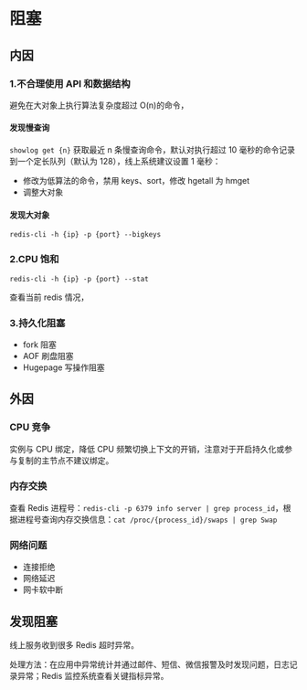 # 阻塞

## 内因

### 1.不合理使用 API 和数据结构

避免在大对象上执行算法复杂度超过 O(n)的命令，

#### 发现慢查询

`showlog get {n}`
获取最近 n 条慢查询命令，默认对执行超过 10 毫秒的命令记录到一个定长队列（默认为 128），线上系统建议设置 1 毫秒：

- 修改为低算法的命令，禁用 keys、sort，修改 hgetall 为 hmget
- 调整大对象

#### 发现大对象

```shell
redis-cli -h {ip} -p {port} --bigkeys
```

### 2.CPU 饱和

```shell
redis-cli -h {ip} -p {port} --stat
```

查看当前 redis 情况，

### 3.持久化阻塞

- fork 阻塞
- AOF 刷盘阻塞
- Hugepage 写操作阻塞

## 外因

### CPU 竞争

实例与 CPU 绑定，降低 CPU 频繁切换上下文的开销，注意对于开启持久化或参与复制的主节点不建议绑定。

### 内存交换

查看 Redis 进程号：`redis-cli -p 6379 info server | grep process_id`，根据进程号查询内存交换信息：`cat /proc/{process_id}/swaps | grep Swap`

### 网络问题

- 连接拒绝
- 网络延迟
- 网卡软中断

## 发现阻塞

线上服务收到很多 Redis 超时异常。

处理方法：在应用中异常统计并通过邮件、短信、微信报警及时发现问题，日志记录异常；Redis 监控系统查看关键指标异常。
